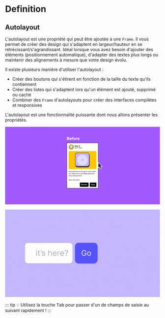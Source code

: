 # Definition

## Autolayout

L'autolayout est une propriété qui peut être ajoutée à une `Frame`. Il vous permet de créer des design qui s'adaptent en largeur/hauteur en se rétrécissant/s'agrandissant. Idéal lorsque vous avez besoin d'ajouter des éléments (positionnement automatique), d'adapter des textes plus longs ou maintenir des alignements à mesure que votre design évolu. 

Il existe plusieurs manière d'utiliser l'autolayout : 
- Créer des boutons qui s'étirent en fonction de la taille du texte qu'ils contiennent
- Créer des listes qui s'adaptent lors qu'un élément est ajouté, supprimé ou caché
- Combiner des `Frame` d'autolayouts pour créer des interfaces complètes et responsives

L'autolayout est une fonctionnalité puissante dont nous allons présenter les propriétés.

![autolayout animation](../../../assets/img/figma/theory/autolayout/definition/autolayout.gif)

![autolayout button animation](../../../assets/img/figma/theory/autolayout/definition/button-autolayout.gif)

::: tip 💡
Utilisez la touche <kbd>Tab</kbd> pour passer d'un de champs de saisie au suivant rapidement !
:::
